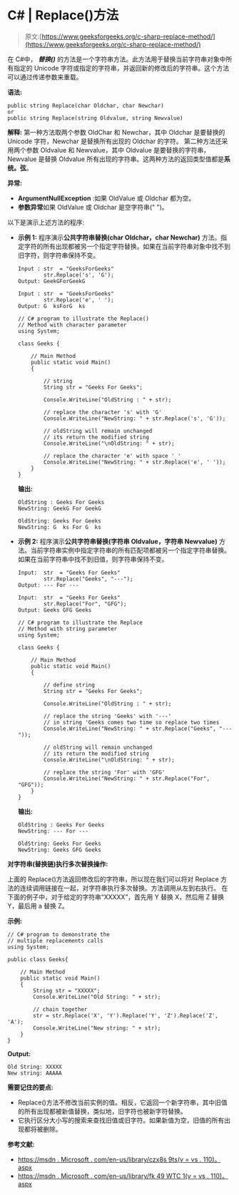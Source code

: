 # C# | Replace()方法

> 原文:[https://www.geeksforgeeks.org/c-sharp-replace-method/](https://www.geeksforgeeks.org/c-sharp-replace-method/)

在 C#中， ***替换()*** 的方法是一个字符串方法。此方法用于替换当前字符串对象中所有指定的 Unicode 字符或指定的字符串，并返回新的修改后的字符串。这个方法可以通过传递参数来重载。

**语法:**

```
public string Replace(char Oldchar, char Newchar)
or
public string Replace(string Oldvalue, string Newvalue)

```

**解释:**
第一种方法取两个参数 OldChar 和 Newchar，其中 Oldchar 是要替换的 Unicode 字符，Newchar 是替换所有出现的 Oldchar 的字符。
第二种方法还采用两个参数 Oldvalue 和 Newvalue，其中 Oldvalue 是要替换的字符串，Newvalue 是替换 Oldvalue 所有出现的字符串。这两种方法的返回类型值都是**系统。弦**。

**异常:**

*   **ArgumentNullException** :如果 OldValue 或 Oldchar 都为空。
*   **参数异常**如果 OldValue 或 Oldchar 是空字符串(" ")。

以下是演示上述方法的程序:

*   **示例 1:** 程序演示**公共字符串替换(char Oldchar，char Newchar)** 方法。指定字符的所有出现都被另一个指定字符替换。如果在当前字符串对象中找不到旧字符，则字符串保持不变。

    ```
    Input : str  = "GeeksForGeeks"
            str.Replace('s', 'G');
    Output: GeekGForGeekG

    Input : str  = "GeeksForGeeks"
            str.Replace('e', ' ');
    Output: G  ksForG  ks

    ```

    ```
    // C# program to illustrate the Replace()
    // Method with character parameter
    using System;

    class Geeks {

        // Main Method
        public static void Main()
        {

            // string
            String str = "Geeks For Geeks";

            Console.WriteLine("OldString : " + str);

            // replace the character 's' with 'G'
            Console.WriteLine("NewString: " + str.Replace('s', 'G'));

            // oldString will remain unchanged
            // its return the modified string
            Console.WriteLine("\nOldString: " + str);

            // replace the character 'e' with space ' '
            Console.WriteLine("NewString: " + str.Replace('e', ' '));
        }
    }
    ```

    **输出:**

    ```
    OldString : Geeks For Geeks
    NewString: GeekG For GeekG

    OldString: Geeks For Geeks
    NewString: G  ks For G  ks

    ```

*   **示例 2:** 程序演示**公共字符串替换(字符串 Oldvalue，字符串 Newvalue)** 方法。当前字符串实例中指定字符串的所有匹配项都被另一个指定字符串替换。如果在当前字符串中找不到旧值，则字符串保持不变。

    ```
    Input:  str  = "Geeks For Geeks"
            str.Replace("Geeks", "---");
    Output: --- For ---

    Input:  str  = "Geeks For Geeks"
            str.Replace("For", "GFG");
    Output: Geeks GFG Geeks

    ```

    ```
    // C# program to illustrate the Replace
    // Method with string parameter
    using System;

    class Geeks {

        // Main Method
        public static void Main()
        {

            // define string
            String str = "Geeks For Geeks";

            Console.WriteLine("OldString : " + str);

            // replace the string 'Geeks' with '---'
            // in string 'Geeks comes two time so replace two times
            Console.WriteLine("NewString: " + str.Replace("Geeks", "---"));

            // oldString will remain unchanged
            // its return the modified string
            Console.WriteLine("\nOldString: " + str);

            // replace the string 'For' with 'GFG'
            Console.WriteLine("NewString: " + str.Replace("For", "GFG"));
        }
    }
    ```

    **输出:**

    ```
    OldString : Geeks For Geeks
    NewString: --- For ---

    OldString: Geeks For Geeks
    NewString: Geeks GFG Geeks

    ```

**对字符串(替换链)执行多次替换操作:**

上面的 Replace()方法返回修改后的字符串，所以现在我们可以将对 Replace 方法的连续调用链接在一起，对字符串执行多次替换。方法调用从左到右执行。
在下面的例子中，对于给定的字符串“XXXXX”，首先用 Y 替换 X，然后用 Z 替换 Y，最后用 a 替换 Z。

**示例:**

```
// C# program to demonstrate the 
// multiple replacements calls
using System;

public class Geeks{

    // Main Method
    public static void Main()
    {
        String str = "XXXXX";
        Console.WriteLine("Old String: " + str);

        // chain together
        str = str.Replace('X', 'Y').Replace('Y', 'Z').Replace('Z', 'A');
        Console.WriteLine("New string: " + str);
    }
}
```

**Output:**

```
Old String: XXXXX
New string: AAAAA

```

**需要记住的要点:**

*   Replace()方法不修改当前实例的值。相反，它返回一个新字符串，其中旧值的所有出现都被新值替换，类似地，旧字符也被新字符替换。
*   它执行区分大小写的搜索来查找旧值或旧字符。如果新值为空，旧值的所有出现都将被删除。

**参考文献:**

*   [https://msdn . Microsoft . com/en-us/library/czx8s 9ts(v = vs . 110)。aspx](https://msdn.microsoft.com/en-us/library/czx8s9ts(v=vs.110).aspx)
*   [https://msdn . Microsoft . com/en-us/library/fk 49 WTC 1(v = vs . 110)。aspx](https://msdn.microsoft.com/en-us/library/fk49wtc1(v=vs.110).aspx)